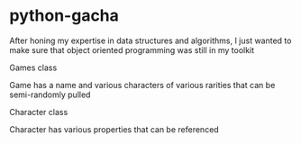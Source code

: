 # python-gacha
After honing my expertise in data structures and algorithms, I just wanted to make sure that object oriented programming was still in my toolkit

Games class

Game has a name and various characters of various rarities that can be semi-randomly pulled

Character class

Character has various properties that can be referenced
